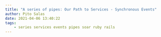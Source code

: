 ```yaml
---
title: "A series of pipes: Our Path to Services - Synchronous Events"
author: Pito Salas
date: 2021-04-06 13:40:22
tags:
    - series services events pipes soar ruby rails
---
```


